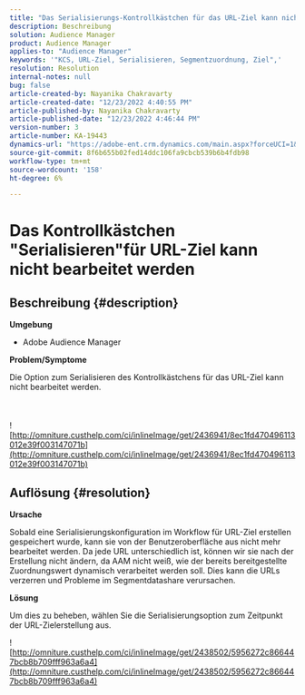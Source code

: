 ```yaml
---
title: "Das Serialisierungs-Kontrollkästchen für das URL-Ziel kann nicht bearbeitet werden"
description: Beschreibung
solution: Audience Manager
product: Audience Manager
applies-to: "Audience Manager"
keywords: '"KCS, URL-Ziel, Serialisieren, Segmentzuordnung, Ziel",'
resolution: Resolution
internal-notes: null
bug: false
article-created-by: Nayanika Chakravarty
article-created-date: "12/23/2022 4:40:55 PM"
article-published-by: Nayanika Chakravarty
article-published-date: "12/23/2022 4:46:44 PM"
version-number: 3
article-number: KA-19443
dynamics-url: "https://adobe-ent.crm.dynamics.com/main.aspx?forceUCI=1&pagetype=entityrecord&etn=knowledgearticle&id=d8bcf08b-e082-ed11-81ac-6045bd006079"
source-git-commit: 8f6b655b02fed14ddc106fa9cbcb539b6b4fdb98
workflow-type: tm+mt
source-wordcount: '158'
ht-degree: 6%

---
```


# Das Kontrollkästchen &quot;Serialisieren&quot;für URL-Ziel kann nicht bearbeitet werden

## Beschreibung {#description}


<b>Umgebung</b>

- Adobe Audience Manager

<b>Problem/Symptome</b>

Die Option zum Serialisieren des Kontrollkästchens für das URL-Ziel kann nicht bearbeitet werden.
<br><br> <br><br>![http://omniture.custhelp.com/ci/inlineImage/get/2436941/8ec1fd470496113012e39f003147071b](http://omniture.custhelp.com/ci/inlineImage/get/2436941/8ec1fd470496113012e39f003147071b)

## Auflösung {#resolution}


<b>Ursache</b>

Sobald eine Serialisierungskonfiguration im Workflow für URL-Ziel erstellen gespeichert wurde, kann sie von der Benutzeroberfläche aus nicht mehr bearbeitet werden. Da jede URL unterschiedlich ist, können wir sie nach der Erstellung nicht ändern, da AAM nicht weiß, wie der bereits bereitgestellte Zuordnungswert dynamisch verarbeitet werden soll. Dies kann die URLs verzerren und Probleme im Segmentdatashare verursachen.

<b>Lösung</b>

Um dies zu beheben, wählen Sie die Serialisierungsoption zum Zeitpunkt der URL-Zielerstellung aus.

![http://omniture.custhelp.com/ci/inlineImage/get/2438502/5956272c866447bcb8b709fff963a6a4](http://omniture.custhelp.com/ci/inlineImage/get/2438502/5956272c866447bcb8b709fff963a6a4)


